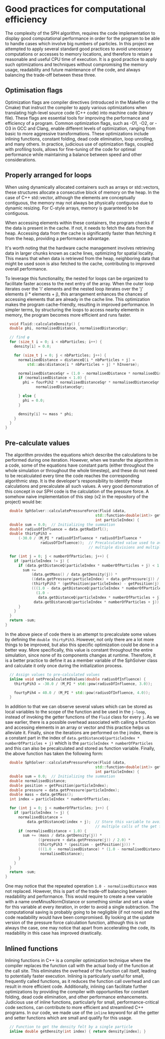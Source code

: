 # Good practices for computational efficiency

The complexity of the SPH algorithm, requires the code implementation to display good computational performance in order for the program to be able to handle cases which involve big numbers of particles. In this project we attempted to apply several standard good practices to avoid unecessary computations or accesses to memory locations, and therefore to retain a reasonable and useful CPU time of execution. It is a good practice to apply such optimizations and techniques without compromising the memory usage, readability and future maintenance of the code, and always balancing the trade-off between these three.

## Optimisation flags

Optimization flags are compiler directives (introduced in the Makefile or the Cmake) that instruct the compiler to apply various optimizations when translating high-level source code (C++ code) into machine code (binary file). These flags are essential tools for improving the performance and efficiency of a program. Common optimization flags, such as -O1, -O2, or -O3 in GCC and Clang, enable different levels of optimization, ranging from basic to more aggressive transformations. These optimizations include inlining functions, constant folding, dead code elimination, loop unrolling, and many others. In practice, judicious use of optimization flags, coupled with profiling tools, allows for fine-tuning of the code for optimal performance while maintaining a balance between speed and other considerations.

## Properly arranged for loops

When using dynamically allocated containers such as arrays or std::vectors, these structures allocate a consecutive block of memory on the heap. In the case of C++ std::vector, although the elements are conceptually contiguous, the memory may not always be physically contiguous due to dynamic resizing. For C-style arrays, memory is guaranteed to be contiguous.

When accessing elements within these containers, the program checks if the data is present in the cache. If not, it needs to fetch the data from the heap. Accessing data from the cache is significantly faster than fetching it from the heap, providing a performance advantage.

It's worth noting that the hardware cache management involves retrieving data in larger chunks known as cache lines, optimizing for spatial locality. This means that when data is retrieved from the heap, neighboring data that might be used soon is also fetched to the cache, contributing to improved overall performance.

To leverage this functionality, the nested for loops can be organized to facilitate faster access to the next entry of the array. When the outer loop iterates over the 'i' elements and the nested loop iterates over the 'j' elements (i * elements + j), this arrangement enhances the chances of accessing elements that are already in the cache line. This optimization makes the program cache-friendly, resulting in improved performance. In simpler terms, by structuring the loops to access nearby elements in memory, the program becomes more efficient and runs faster.

```cpp
  void Fluid::calculateDensity() {
  double phi, normalisedDistance, normalisedDistanceSqr;

  // find φ
  for (size_t i = 0; i < nbParticles; i++) {
    density[i] = 0.0;

    for (size_t j = 0; j < nbParticles; j++) {
      normalisedDistance = distanceQ[i * nbParticles + j] =
          std::abs(distance[i * nbParticles + j] * hInverse);

      normalisedDistanceSqr = (1.0 - normalisedDistance * normalisedDistance);
      if (normalisedDistance < 1.0) {
        phi = fourPih2 * normalisedDistanceSqr * normalisedDistanceSqr *
              normalisedDistanceSqr;

      } else {
        phi = 0.0;
      }

      density[i] += mass * phi;
    }
  }
}
```

## Pre-calculate values

The algorithm provides the equations which describe the calculations to be performed during one iteration. However, when we transfer the algorithm in a code, some of the equations have constant parts (either throughout the whole simulation or throughout the whole timestep), and these do not need to be recalculated every time the code reaches the corresponding algorithmic step. It is the developer's responsibility to identify these calculations and precalculate all such values. A very good demonstration of this concept in our SPH code is the calculation of the pressure force. A somehow naive implementation of this step (v2 in the repository of the project) would be:

```cpp
  double SphSolver::calculatePressureForce(Fluid &data,
                                         std::function<double(int)> getPosition,
                                         int particleIndex) {
  double sum = 0.0;  // Initializing the summation
  double radiusOfInfluence = data.getRadInfl();
  double thirtyPih3 =
      (-30.0 / (M_PI * radiusOfInfluence * radiusOfInfluence *
                radiusOfInfluence));  // Precalculated value used to avoid
                                      // multiple divisions and multiplications

  for (int j = 0; j < numberOfParticles; j++) {
    if (particleIndex != j) {
      if (data.getDistanceQ(particleIndex * numberOfParticles + j) < 1.0) {
        sum +=
            (data.getMass() / data.getDensity(j)) *
            ((data.getPressure(particleIndex) + data.getPressure(j)) / 2.0) *
            (thirtyPih3 * (getPosition(particleIndex) - getPosition(j))) *
            (((1.0 - data.getDistanceQ(particleIndex * numberOfParticles + j)) *
              (1.0 -
               data.getDistanceQ(particleIndex * numberOfParticles + j))) /
             data.getDistanceQ(particleIndex * numberOfParticles + j));
      }
    }
  }
  return -sum;
}
```

In the above piece of code there is an attempt to precalculate some values by defining the ```double thirtyPih3```. However, not only there are a lot more things to be improved, but also this specific optimization could be done in a better way. More specifically, this value is constant throughout the entire simulation, since none of its components changes at runtime. Therefore, it is a better practice to define it as a member variable of the SphSolver class and calculate it only once during the initialization process.

```cpp
  // Assign values to pre-calculated values
  inline void setPrecalculatedValues(double radiusOfInfluence) {
    thirtyPih3 = -30.0 / (M_PI * std::pow(radiusOfInfluence, 3.0));

    fourtyPih4 = 40.0 / (M_PI * std::pow(radiusOfInfluence, 4.0));
  }
```

In addition to that we can observe several values which can be stored as local variables to the scope of the function and be used in the ```j-loop```, instead of invoking the getter functions of the ```Fluid``` class for every ```j```. As we saw earlier, there is a possible overhead associated with calling a function and accessing elements in an array or vector and this practice helps us alleviate it. Finally, since the iterations are performed on the j index, there is a constant part in the index of ```data.getDistanceQ(particleIndex * numberOfParticles + j)``` which is the ```particleIndex * numberOfParticles``` and this can also be precalculated and stored as function variable. Finally, the above function has taken the following form:

```cpp
  double SphSolver::calculatePressureForce(Fluid &data,
                                         std::function<double(int)> getPosition,
                                         int particleIndex) {
  double sum = 0.0;  // Initializing the summation
  double normalisedDistance;
  double position = getPosition(particleIndex);
  double pressure = data.getPressure(particleIndex);
  double mass = data.getMass();
  int index = particleIndex * numberOfParticles;

  for (int j = 0; j < numberOfParticles; j++) {
    if (particleIndex != j) {
      normalisedDistance =
          data.getDistanceQ(index + j);  // Store this variable to avoid
                                         // multiple calls of the get function
      if (normalisedDistance < 1.0) {
        sum += (mass / data.getDensity(j)) *
               ((pressure + data.getPressure(j)) / 2.0) *
               (thirtyPih3 * (position - getPosition(j))) *
               (((1.0 - normalisedDistance) * (1.0 - normalisedDistance)) /
                normalisedDistance);
      }
    }
  }
  return -sum;
}
```

One may notice that the repeated operation ```1.0 - normalisedDistance``` was not replaced. However, this is part of the trade-off balancing between readability and performance. This would require to create a new variable with a name oneMinusNormDistance or something similar and set a value for this variable at every iteration, in order to avoid a single subtraction. The computational saving is probably going to be negligible (if not none) and the code readability would have been compromised. By looking at the update version of the pressure force calculation function, although this is not always the case, one may notice that apart from accelerating the code, its readability in this case has improved drastically.

## Inlined functions

Inlining functions in C++ is a compiler optimization technique where the compiler replaces the function call with the actual body of the function at the call site. This eliminates the overhead of the function call itself, leading to potentially faster execution. Inlining is particularly useful for small, frequently called functions, as it reduces the function call overhead and can result in more efficient code. Additionally, inlining can facilitate further optimizations by providing the compiler with opportunities for constant folding, dead code elimination, and other performance enhancements. Judicious use of inline functions, particularly for small, performance-critical code sections, can contribute to more efficient and streamlined C++ programs. In our code, we made use of the ```inline``` keyword for all the getter and setter functions which are small and qualify for this usage.

```cpp
  // Function to get the density felt by a single particle
  inline double getDensity(int index) { return density[index]; }
```
